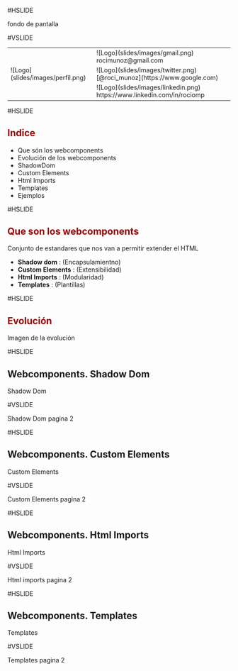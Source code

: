 #HSLIDE

fondo de pantalla



#VSLIDE

<table>
  <tr>
    <td rowspan="3">![Logo](slides/images/perfil.png)</td>
    <td>![Logo](slides/images/gmail.png) rocimunoz@gmail.com</td>
  </tr>
  <tr>
    <td>![Logo](slides/images/twitter.png) [@roci_munoz](https://www.google.com)</td>  
  </tr>
  <tr>
    <td>![Logo](slides/images/linkedin.png)  https://www.linkedin.com/in/rociomp</td>

  </tr>
</table>
#HSLIDE

## <span style="color: #990000">Indice</span>

+ Que són los webcomponents
+ Evolución de los webcomponents
+ ShadowDom
+ Custom Elements
+ Html Imports
+ Templates
+ Ejemplos

#HSLIDE

## <span style="color: #990000">Que son los webcomponents</span>
Conjunto de estandares que nos van a permitir extender el HTML

+ **Shadow dom** :  (Encapsulamientno)
+ **Custom Elements** : (Extensibilidad)
+ **Html Imports** : (Modularidad)
+ **Templates** : (Plantillas)


#HSLIDE

## <span style="color: #990000">Evolución</span>
Imagen de la evolución

#HSLIDE

## Webcomponents. Shadow Dom

Shadow Dom

#VSLIDE

Shadow Dom pagina 2

#HSLIDE

## Webcomponents. Custom Elements

Custom Elements

#VSLIDE

Custom Elements pagina 2

#HSLIDE

## Webcomponents. Html Imports

Html Imports

#VSLIDE

Html imports pagina 2

#HSLIDE

## Webcomponents. Templates

Templates

#VSLIDE

Templates pagina 2
